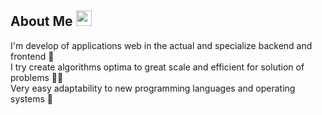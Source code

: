 ## About Me  <img width='25em' src='https://user-images.githubusercontent.com/62184928/179299314-6e19e6e1-a9de-424c-ae30-5a01f556b064.png' />

I'm develop of applications web in the actual and specialize backend and frontend :black_heart: <br>
I try create algorithms optima to great scale and efficient for solution of problems :guardsman: <br>
Very easy adaptability to new programming languages ​​and operating systems :frog:

<!---
CriistiianDM/CriistiianDM is a ✨ special ✨ repository because its `README.md` (this file) appears on your GitHub profile.
You can click the Preview link to take a look at your changes. 
--->
